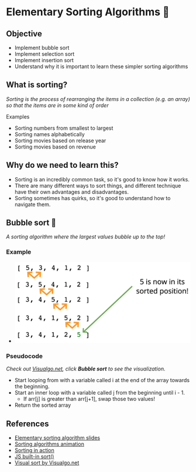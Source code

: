 # Elementary Sorting Algorithms 🧦

## Objective

- Implement bubble sort
- Implement selection sort
- Implement insertion sort
- Understand why it is important to learn these simpler sorting algorithms

## What is sorting?
*Sorting is the process of rearranging the items in a collection (e.g. an array) so that the items are in some kind of order*

Examples
- Sorting numbers from smallest to largest
- Sorting names alphabetically
- Sorting movies based on release year
- Sorting movies based on revenue

## Why do we need to learn this?

- Sorting is an incredibly common task, so it's good to know how it works.
- There are many different ways to sort things, and different technique have their own advantages and disadvantages.
- Sorting sometimes has quirks, so it's good to understand how to navigate them.

## Bubble sort 🛁
*A sorting algorithm where the largest values bubble up to the top!*

### Example

- ![Binary search bigO example 1](../../assets/images/bubble-sort-1.png)

### Pseudocode
*Check out [Visualgo.net](https://visualgo.net/en/sorting), click **Bubble sort** to see the visualization.*

- Start looping from with a variable called i at the end of the array towards the beginning.
- Start an inner loop with a variable called j from the beginning until i - 1.
  - If arr[j] is greater than arr[j+1], swap those two values!
- Return the sorted array

## References

- [Elementary sorting algorithm slides](https://cs.slides.com/colt_steele/elementary-sorting-algorithms#/3)
- [Sorting algorithms animation](https://www.toptal.com/developers/sorting-algorithms)
- [Sorting in action](http://sorting.at/)
- [JS built-in sort()](https://developer.mozilla.org/en-US/docs/Web/JavaScript/Reference/Global_Objects/Array/sort)
- [Visual sort by Visualgo.net](https://visualgo.net/en/sorting)
